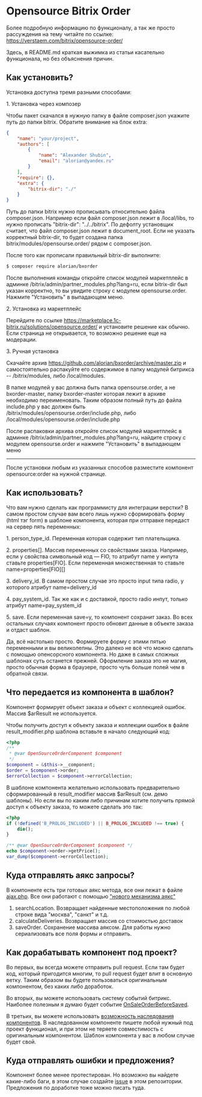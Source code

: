 # Opensource Bitrix Order

Более подробную информацию по функционалу, а так же просто рассуждения на тему читайте по ссылке:
https://verstaem.com/bitrix/opensource-order/

Здесь, в README.md краткая выжимка из статьи касательно функционала, но без объяснения причин.

## Как установить?

Установка доступна тремя разными способами:

1\. Установка через композер

Чтобы пакет скачался в нужную папку в файле composer.json укажите путь до папки bitrix. Обратите внимание на блок extra:
```json
{
    "name": "your/project",
    "authors": [
        {
            "name": "Alexander Shubin",
            "email": "alorian@yandex.ru"
        }
    ],
    "require": {},
    "extra": {
        "bitrix-dir": "./"
    }
}
```
Путь до папки bitrix нужно прописывать относительно файла composer.json. Например если файл composer.json лежит в /local/libs,
то нужно прописать "bitrix-dir": "../../bitrix". По дефолту установщик считает, что файл composer.json лежит в document_root.
Если не указать корректный bitrix-dir, то будет создана папка bitrix/modules/opensourse.order/ рядом с composer.json.

После того как прописали правильный bitrix-dir выполните: 
```bash
$ composer require alorian/bxorder
```

После выполнения команды откройте список модулей маркетплейс в админке /bitrix/admin/partner_modules.php?lang=ru, если
bitrix-dir был указан корректно, то вы увидите строку с модулем opensourse.order. Нажмите "Установить" в выпадающем меню.

2\. Установка из маркетплейс

Перейдите по ссылке https://marketplace.1c-bitrix.ru/solutions/opensource.order/ и установите решение как обычно.
Если страница не открывается, то возможно решение еще на модерации.

3\. Ручная установка

Скачайте архив https://github.com/alorian/bxorder/archive/master.zip и самостоятельно распакуйте его содержимое
в папку модулей битрикса -- /bitrix/modules, либо /local/modules.

В папке модулей у вас должна быть папка opensourse.order, а не bxorder-master, папку bxorder-master которая лежит
в архиве необходимо переименовать. Таким образом полный путь до файла include.php у вас должен 
быть /bitrix/modules/opensourse.order/include.php, либо /local/modules/opensourse.order/include.php

После распаковки архива откройте список модулей маркетплейс в админке /bitrix/admin/partner_modules.php?lang=ru, 
найдите строку с модулем opensourse.order и нажмите "Установить" в выпадающем меню

---

После установки любым из указанных способов разместите компонент opensource:order на нужной странице.

## Как использовать?

Что вам нужно сделать как программисту для интеграции верстки? В самом простом случае вам всего лишь нужно сформировать 
форму (html тэг form) в шаблоне компонента, которая при отправке передаст на сервер пять переменных:

1\. person_type_id. Переменная которая содержит тип плательщика.

2\. properties[]. Массив переменных со свойствами заказа. Например, если у свойства символьный код — FIO, то атрибут 
name у инпута ставьте properties[FIO]. Если переменная множественная то ставьте name=properties[FIO][]

3\. delivery_id. В самом простом случае это просто input типа radio, у которого атрибут name=delivery_id

4\. pay_system_id. Так же как и с доставкой, просто radio инпут, только атрибут name=pay_system_id

5\. save. Если переменная save=y, то компонент сохранит заказ. Во всех остальных случаях компонент просто обновит 
данные в объекте заказа и отдаст шаблон.

Да, всё настолько просто. Формируете форму с этими пятью переменными и вы великолепны. Это далеко не всё что можно 
сделать с помощью опенсорсного компонента. Но даже в самых сложных шаблонах суть останется прежней. 
Оформление заказа это не магия, просто обычная форма в браузере, просто чуть больше полей чем в обратной связи.

## Что передается из компонента в шаблон?

Компонент формирует объект заказа и объект с коллекцией ошибок. Массив $arResult не используется.

Чтобы получить доступ к объекту заказа и коллекции ошибок в файле result_modifier.php шаблона вставьте в начало следующий 
код:
```php
<?php
/**
 * @var OpenSourceOrderComponent $component
 */
$component = &$this->__component;
$order = $component->order;
$errorCollection = $component->errorCollection;
```

В шаблоне компонента желательно использовать предварительно сформированный в result_modifier массив $arResult (см. демо шаблоны). 
Но если вы  по каким либо причинам хотите получить прямой доступ к объекту заказа, то можете сделать это так:
```php
<?php
if (!defined('B_PROLOG_INCLUDED') || B_PROLOG_INCLUDED !== true) {
    die();
}

/** @var OpenSourceOrderComponent $component */
echo $component->order->getPrice();
var_dump($component->errorCollection);
```

## Куда отправлять аякс запросы?

В компоненте есть три готовых аякс метода, все они лежат в файле [ajax.php](https://github.com/alorian/bxorder/blob/master/install/components/order/ajax.php).
Все они работают с помощью ["нового механизма аякс"](https://verstaem.com/ajax/new-bitrix-ajax/)

1. searchLocation. Возвращает найденные местоположения по любой строке вида "москва", "санкт" и т.д.
2. calculateDeliveries. Возвращает массив со стоимостью доставок
3. saveOrder. Сохранение массива аяксом. Для работы нужно сериализовать все поля формы и отправить. 

## Как дорабатывать компонент под проект?

Во первых, вы всегда можете отправить pull request. Если там будет код, который пригодится многим, то pull request будет
влит в основную ветку. Таким образом вы будете пользоваться оригинальным компонентом, без каких либо доработок.

Во вторых, вы можете использовать систему событий битрикс. Наиболее полезным я думаю будет событие [OnSaleOrderBeforeSaved](https://dev.1c-bitrix.ru/api_d7/bitrix/sale/events/order_saved.php).

В третьих, вы можете использовать [возможность наследования компонентов](https://dev.1c-bitrix.ru/learning/course/index.php?COURSE_ID=43&LESSON_ID=2028).
В наследованном компоненте пишете любой нужный под проект функционал, и при этом не теряете совместимость с оригинальным компонентом.
Шаблон компонента у вас в любом случае будет свой.

## Куда отправлять ошибки и предложения?

Компонент более менее протестирован. Но возможно вы найдете какие-либо баги, в этом случае создайте [issue](https://github.com/alorian/bxorder/issues) в этом репозитории. 
Предложения по доработке тоже можно писать туда.